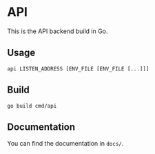 # API

This is the API backend build in Go.

## Usage

```shell
api LISTEN_ADDRESS [ENV_FILE [ENV_FILE [...]]]
```

## Build

```shell
go build cmd/api
```

## Documentation

You can find the documentation in `docs/`.